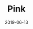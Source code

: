 ---
title: Pink
date: '2019-06-13'
thumb_image: images/mar-4yo/4yo-mar-pink.jpg
thumb_image_alt: Pink
image: images/mar-4yo/4yo-mar-pink.jpg
image_alt: Pink
template: project 
---	